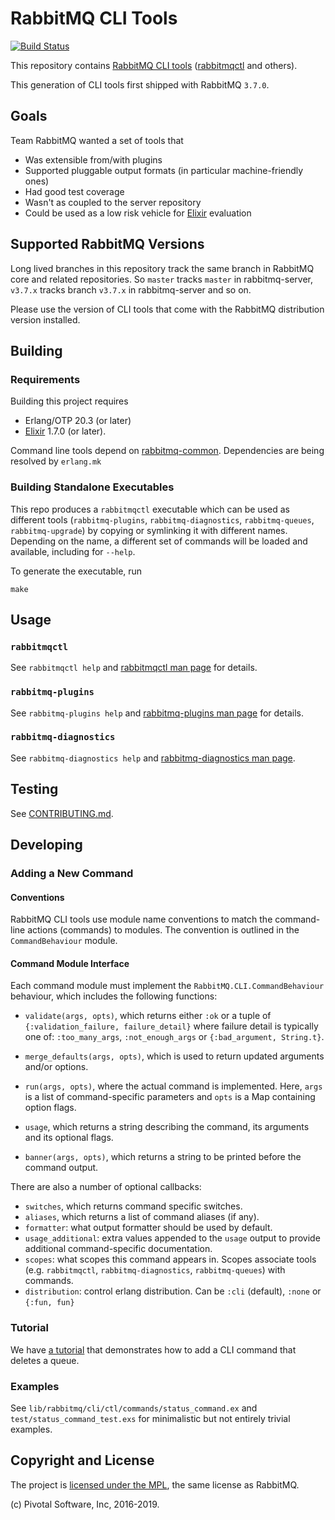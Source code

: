 # RabbitMQ CLI Tools

[![Build Status](https://travis-ci.org/rabbitmq/rabbitmq-cli.svg?branch=master)](https://travis-ci.org/rabbitmq/rabbitmq-cli)

This repository contains [RabbitMQ CLI tools](https://rabbitmq.com/cli.html) ([rabbitmqctl](https://www.rabbitmq.com/man/rabbitmqctl.1.man.html) and
others).

This generation of CLI tools first shipped with RabbitMQ `3.7.0`.


## Goals

Team RabbitMQ wanted a set of tools that

 * Was extensible from/with plugins
 * Supported pluggable output formats (in particular machine-friendly ones)
 * Had good test coverage
 * Wasn't as coupled to the server repository
 * Could be used as a low risk vehicle for [Elixir](https://elixir-lang.org) evaluation

## Supported RabbitMQ Versions

Long lived branches in this repository track the same branch in RabbitMQ core and related
repositories. So `master` tracks `master` in rabbitmq-server, `v3.7.x` tracks branch `v3.7.x` in
rabbitmq-server and so on.

Please use the version of CLI tools that come with the RabbitMQ distribution version installed.


## Building

### Requirements

Building this project requires

 * Erlang/OTP 20.3 (or later)
 * [Elixir](https://elixir-lang.org/) 1.7.0 (or later).

Command line tools depend on [rabbitmq-common](https://github.com/rabbitmq/rabbitmq-common).
Dependencies are being resolved by `erlang.mk`

### Building Standalone Executables

This repo produces a `rabbitmqctl` executable which can be used as different tools
(`rabbitmq-plugins`, `rabbitmq-diagnostics`, `rabbitmq-queues`, `rabbitmq-upgrade`) by copying or symlinking it with different names.
Depending on the name, a different set of commands will be loaded and available, including
for `--help`.

To generate the executable, run

```
make
```

## Usage

### `rabbitmqctl`

See `rabbitmqctl help` and [rabbitmqctl man page](https://www.rabbitmq.com/man/rabbitmqctl.1.man.html) for details.

### `rabbitmq-plugins`

See `rabbitmq-plugins help` and [rabbitmq-plugins man page](https://www.rabbitmq.com/man/rabbitmq-plugins.1.man.html) for details.

### `rabbitmq-diagnostics`

See `rabbitmq-diagnostics help` and [rabbitmq-diagnostics man page](https://www.rabbitmq.com/rabbitmq-diagnostics.8.html).




## Testing

See [CONTRIBUTING.md](CONTRIBUTING.md).


## Developing

### Adding a New Command

#### Conventions

RabbitMQ CLI tools use module name conventions to match the command-line
actions (commands) to modules. The convention is outlined in the `CommandBehaviour` module.

#### Command Module Interface

Each command module must implement the `RabbitMQ.CLI.CommandBehaviour` behaviour,
which includes the following functions:

  * `validate(args, opts)`, which returns either `:ok` or a tuple of `{:validation_failure, failure_detail}` where failure detail is typically one of: `:too_many_args`, `:not_enough_args` or `{:bad_argument, String.t}`.

  * `merge_defaults(args, opts)`, which is used to return updated arguments and/or options.

  * `run(args, opts)`, where the actual command is implemented. Here, `args` is a list of command-specific parameters and `opts` is a Map containing option flags.

  * `usage`, which returns a string describing the command, its arguments and its optional flags.
  * `banner(args, opts)`, which returns a string to be printed before the command output.

There are also a number of optional callbacks:

 * `switches`, which returns command specific switches.
 * `aliases`, which returns a list of command aliases (if any).
 * `formatter`: what output formatter should be used by default.
 * `usage_additional`: extra values appended to the `usage` output
   to provide additional command-specific documentation.
 * `scopes`: what scopes this command appears in. Scopes associate
   tools (e.g. `rabbitmqctl`, `rabbitmq-diagnostics`, `rabbitmq-queues`) with commands.
 * `distribution`: control erlang distribution.
   Can be `:cli` (default), `:none` or `{:fun, fun}`

### Tutorial

We have [a tutorial](./COMMAND_TUTORIAL.md) that demonstrates how to add a CLI
command that deletes a queue.

### Examples

See `lib/rabbitmq/cli/ctl/commands/status_command.ex` and `test/status_command_test.exs` for minimalistic
but not entirely trivial examples.


## Copyright and License

The project is [licensed under the MPL](LICENSE-MPL-RabbitMQ), the same license
as RabbitMQ.

(c) Pivotal Software, Inc, 2016-2019.

